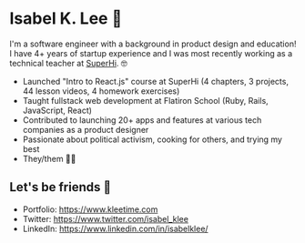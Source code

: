 # Isabel K. Lee 🍤
I'm a software engineer with a background in product design and education! I have 4+ years of startup experience and I was most recently working as a technical teacher at [SuperHi](https://www.superhi.com). 🤓

* Launched "Intro to React.js" course at SuperHi (4 chapters, 3 projects, 44 lesson videos, 4 homework exercises)
* Taught fullstack web development at Flatiron School (Ruby, Rails, JavaScript, React)
* Contributed to launching 20+ apps and features at various tech companies as a product designer
* Passionate about political activism, cooking for others, and trying my best
* They/them 🏳️‍🌈

## Let's be friends 🍊
* Portfolio: https://www.kleetime.com
* Twitter: https://www.twitter.com/isabel_klee
* LinkedIn: https://www.linkedin.com/in/isabelklee/
